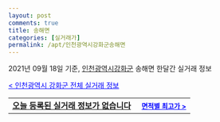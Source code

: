 ```yaml
---
layout: post
comments: true
title: 송해면
categories: [실거래가]
permalink: /apt/인천광역시강화군송해면
---
```


2021년 09월 18일 기준, <a href="/apt/인천광역시강화군">인천광역시강화군</a> 송해면 한달간 실거래 정보

<a style="color: blue;" href="/apt/인천광역시강화군">< 인천광역시 강화군 전체 실거래 정보</a>
<!---- start ---->
<table>
  <tr>
    <td colspan="4" style="font-weight: bold;"><a href="/apt/인천광역시강화군송해면{name_without_space}">오늘 등록된 실거래 정보가 없습니다</a> &nbsp;&nbsp;&nbsp; <a style="color: blue; font-size: smaller;" href="/apt/인천광역시강화군송해면{name_without_space}">면적별 최고가 ></a></td>
  </tr>
    
</table>
<!---- end ---->
    